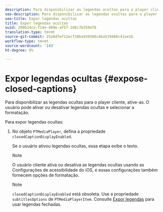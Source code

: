 ```yaml
---
description: Para disponibilizar as legendas ocultas para o player cliente, ative-as. O usuário pode ativar ou desativar legendas ocultas e selecionar a formatação.
seo-description: Para disponibilizar as legendas ocultas para o player cliente, ative-as. O usuário pode ativar ou desativar legendas ocultas e selecionar a formatação.
seo-title: Expor legendas ocultas
title: Expor legendas ocultas
uuid: 209b34ca-f14e-499e-af5f-2d8c7b359ef8
translation-type: tm+mt
source-git-commit: 25a0dfef12ecf10ba939500c4ba539468c41ee1b
workflow-type: tm+mt
source-wordcount: '143'
ht-degree: 0%

---
```



# Expor legendas ocultas {#expose-closed-captions}

Para disponibilizar as legendas ocultas para o player cliente, ative-as. O usuário pode ativar ou desativar legendas ocultas e selecionar a formatação.

Para expor legendas ocultas:

1. No objeto `PTMediaPlayer`, defina a propriedade `closedCaptionDisplayEnabled`.

   Se o usuário ativou legendas ocultas, essa etapa exibe o texto.

   >[!NOTE]
   >
   >O usuário cliente ativa ou desativa as legendas ocultas usando as Configurações de acessibilidade do iOS, e essas configurações também fornecem opções de formatação.

   >[!NOTE]
   >
   >`closedCaptionDisplayEnabled` está obsoleta. Use a propriedade `subtitlesOptions` de `PTMediaPlayerItem`. Consulte [Expor legendas](../../tvsdk-1.4-for-ios/c-psdk-ios-1.4-closed-captioning-and-subtitles-ios/t-psdk-ios-1.4-subtitles-exposing-ios.md) para usar legendas fechadas.